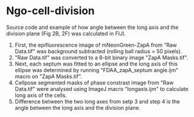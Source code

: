# Ngo-cell-division
Source code and example of how angle between the long axis and the division plane (Fig 2B, 2F) was calculated in FIJI.
1. First, the epifluorescence image of mNeonGreen-ZapA from "Raw Data.tif" was background subtracted (rolling ball radius = 50 pixels).
2. "Raw Data.tif" was converted to a 8-bit binary image "ZapA Masks.tif".
3. Next, each septum was fitted to an ellipse and the long axis of this ellipse was determined by running "FDAA_zapA_septum angle.ijm" macro on "ZapA Masks.tif".
4. Cellpose segmented masks of phase constrast image from "Raw Data.tif" were analysed using ImageJ macro "longaxis.ijm" to calculate long axis of the cells.
5. Difference between the two long axes from setp 3 and step 4 is the angle between the long axis and the division plane.
   

